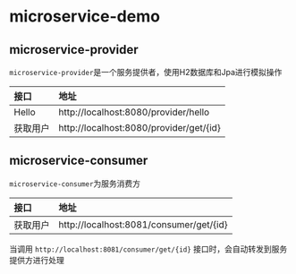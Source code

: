 # microservice-demo

## microservice-provider

  `microservice-provider`是一个服务提供者，使用H2数据库和Jpa进行模拟操作  

接口|地址
:----|:----
Hello|http://localhost:8080/provider/hello
获取用户|http://localhost:8080/provider/get/{id}

## microservice-consumer

`microservice-consumer`为服务消费方

接口|地址
:----|:----
获取用户|http://localhost:8081/consumer/get/{id}

当调用 `http://localhost:8081/consumer/get/{id}` 接口时，会自动转发到服务提供方进行处理
